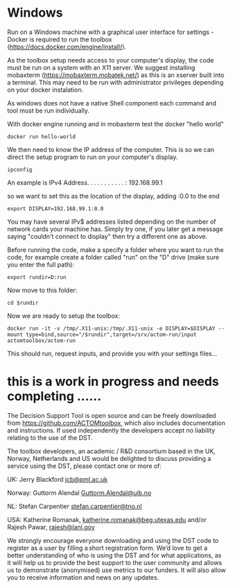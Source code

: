 # Windows

Run on a Windows machine with a graphical user interface for settings - Docker is required to run the toolbox (https://docs.docker.com/engine/install/).

As the toolbox setup needs access to your computer's display, the code must be run on a system with an X11 server. We suggest installing mobaxterm (https://mobaxterm.mobatek.net/) as this is an xserver built into a terminal. This may need to be run with administrator privileges depending on your docker instalation.

As windows does not have a native Shell component each command and tool must be run individually.

With docker engine running and in mobaxterm test the docker "hello world"

```
docker run hello-world
```

We then need to know the IP address of the computer. This is so we can direct the setup program to run on your computer's display.

```
ipconfig
```

An example is IPv4 Address. . . . . . . . . . . : 192.168.99.1

so we want to set this as the location of the display, adding :0.0 to the end

```
export DISPLAY=192.168.99.1:0.0
```

You may have several IPv$ addresses listed depending on the number of network cards your machine has. Simply try one, if you later get a message saying "couldn't connect to display" then try a different one as above. 

Before running the code, make a specify a folder where you want to run the code, for example create a folder called "run" on the "D" drive (make sure you enter the full path):

```
export rundir=D:run
```

Now move to this folder:

```
cd $rundir
```

Now we are ready to setup the toolbox:

```
docker run -it -v /tmp/.X11-unix:/tmp/.X11-unix -e DISPLAY=$DISPLAY --mount type=bind,source="/$rundir",target=/srv/actom-run/input actomtoolbox/actom-run
```

This should run, request inputs, and provide you with your settings files...

# this is a work in progress and needs completing ...... #

The Decision Support Tool is open source and can be freely downloaded from https://github.com/ACTOMtoolbox, which also includes documentation and instructions. If used independently the developers accept no liability relating to the use of the DST. 

The toolbox developers, an academic / R&D consortium based in the UK, Norway, Netherlands and US would be delighted to discuss providing a service using the DST, please contact one or more of: 

UK: Jerry Blackford jcb@pml.ac.uk  

Norway: Guttorm Alendal Guttorm.Alendal@uib.no  

NL: Stefan Carpentier stefan.carpentier@tno.nl  

USA: Katherine Romanak, katherine.romanak@beg.utexas.edu and/or Rajesh Pawar, rajesh@lanl.gov 

We strongly encourage everyone downloading and using the DST code to register as a user by filling a short registration form. We’d love to get a better understanding of who is using the DST and for what applications, as it will help us to provide the best support to the user community and allows us to demonstrate (anonymised) use metrics to our funders. It will also allow you to receive information and news on any updates.

